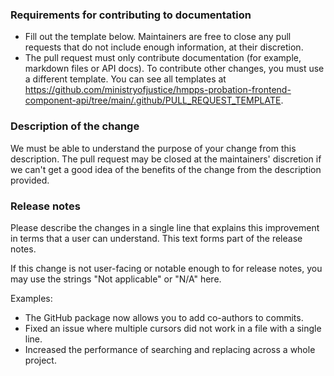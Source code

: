 ### Requirements for contributing to documentation

- Fill out the template below. Maintainers are free to close any pull requests that do not include enough information, at their discretion.
- The pull request must only contribute documentation (for example, markdown files or API docs). To contribute other changes, you must use a different template. You can see all templates at https://github.com/ministryofjustice/hmpps-probation-frontend-component-api/tree/main/.github/PULL_REQUEST_TEMPLATE.

### Description of the change

We must be able to understand the purpose of your change from this description. The pull request may be closed at the maintainers' discretion if we can't get a good idea of the benefits of the change from the description provided.

### Release notes

Please describe the changes in a single line that explains this improvement in terms that a user can understand. This text forms part of the release notes.

If this change is not user-facing or notable enough to for release notes, you may use the strings "Not applicable" or "N/A" here.

Examples:

- The GitHub package now allows you to add co-authors to commits.
- Fixed an issue where multiple cursors did not work in a file with a single line.
- Increased the performance of searching and replacing across a whole project.